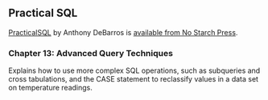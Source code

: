 ## Practical SQL

[PracticalSQL](https://www.nostarch.com/practicalSQL) by Anthony DeBarros is [available from No Starch Press](https://www.nostarch.com/practicalSQL).

### Chapter 13: Advanced Query Techniques

Explains how to use more complex SQL operations, such as subqueries and cross tabulations, and the CASE statement to reclassify values in a data set on temperature readings.





